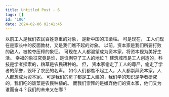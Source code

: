 ```yaml
---
title: Untitled Post - 6
tags: []
id: '106'
date: 2024-02-06 02:41:45
---
```


以前工人是我们农民百姓尊重的对象， 是新中国的顶梁柱。 可是现在， 工人们现在是家长中的反面教材，又是我们瞧不起的对象。 以前，资本家是我们所要打败的敌人，被掠夺压榨的象征。 可现在人人都渴望成为资本家，将资本视为美好生活。 幸福的象征究竟是谁，是谁剥夺了工人的地位？ 建筑城市是工人创造的，科技是学者探索的，粮草是农民耕种的。 但， 资本家偷走了工人的尊严，偷走了学者的荣誉，毁坏了农民的名声。 如今人们都瞧不起工人，人人都崇拜资本家，人人都想成为资本家。 可是我们的房子都是工人建的，我们学的知识是学者研究的，我们吃的饭菜是农民种植的。 而我们崇拜的是嫌弃他们的资本家，他们又为谁而奋斗？我们的未来又在哪？
